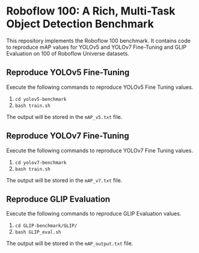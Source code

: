 # Roboflow 100: A Rich, Multi-Task Object Detection Benchmark

This repository implements the Roboflow 100 benchmark. It contains code to reproduce 
mAP values for YOLOv5 and YOLOv7 Fine-Tuning and GLIP Evaluation on 100 of Roboflow Universe
datasets. 

## Reproduce YOLOv5 Fine-Tuning
Execute the following commands to reproduce YOLOv5 Fine Tuning values. 

1) ```cd yolov5-benchmark```
2) ```bash train.sh```

The output will be stored in the ```mAP_v5.txt``` file. 

## Reproduce YOLOv7 Fine-Tuning
Execute the following commands to reproduce YOLOv7 Fine Tuning values. 

1) ```cd yolov7-benchmark```
2) ```bash train.sh```

The output will be stored in the ```mAP_v7.txt``` file. 

## Reproduce GLIP Evaluation
Execute the following commands to reproduce GLIP Evaluation values. 

1) ```cd GLIP-benchmark/GLIP/```
2) ```bash GLIP_eval.sh ```

The output will be stored in the ```mAP_output.txt``` file.

